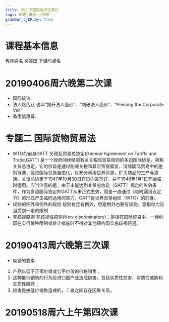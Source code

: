 ```yaml
---
title: 研二下国际经济法笔记 
tags: 新建,模板,小书匠
grammar_cjkRuby: true
---
```



# 课程基本信息
教师姓名 吴美田
下课时点名
# 20190406周六晚第二次课

- 国际软法
- 法人格否认
也叫“揭开法人面纱”、“刺破法人面纱”、“Piercing the Corporate Veil”
- 备用信用证、
# 专题二 国际货物贸易法
- WTO的前身GATT
关税及贸易总协定(General Agreement on Tariffs and Trade,GATT) 是一个政府间缔结的有关关税和贸易规则的多边国际协定，简称关贸总协定。它的宗旨是通过削减关税和其它贸易壁垒，消除国际贸易中的差别待遇，促进国际贸易自由化，以充分利用世界资源，扩大商品的生产与流通。关贸总协定于1947年10月30日在日内瓦签订，并于1948年1月1日开始临时适用。应当注意的是，由于未能达到关贸总协定（GATT）规定的生效条件，作为多边国际协定的GATT从未正式生效，而是一直通过《临时适用议定书》的形式产生临时适用的效力。GATT是世界贸易组织（WTO）的前身。
- 规则的例外和例外的规则
规则肯定有例外，但是例外也要有规则，意指权力应当受到一定的限制
- 非歧视原则
非歧视性原则(Non-discriminatory)：是指在国际贸易中，一缔约国在实行某种限制或禁止措施时不得对其他缔约国实施歧视待遇。
# 20190413周六晚第三次课
- 倾销的要素
1. 产品以低于正常价值或公平价值的价格销售；
2. 这种低价销售的行为给进口国产业造成损害，包括实质性损害、实质性威胁和实质性阻碍；
3. 损害是由低价销售造成的，二者之间存在因果关系。
# 20190518周六上午第四次课



